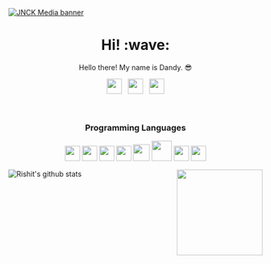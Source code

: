 [![JNCK Media banner](https://github.com/dandyraka/dandyraka/blob/master/images/jhead.jpg)](https://jnckmedia.com)
<h1 align='center'> Hi! :wave:</h1>
<p align='center'> Hello there! My name is Dandy. 😎 </p>
<p align='center'>
<a href="https://twitter.com/xtrvts"><img height="30" src="https://github.com/dandyraka/dandyraka/blob/master/images/twitter.png?raw=true"></a>&nbsp;&nbsp;
<a href="https://instagram.com/xtrvts"><img height="30" src="https://github.com/dandyraka/dandyraka/blob/master/images/instagram.jpg?raw=true"></a>&nbsp;&nbsp;
<a href="https://www.facebook.com/dndyrka"><img height="30" src="https://github.com/dandyraka/dandyraka/blob/master/images/facebook.png?raw=true"></a>
</p><br/>
<h3 align='center'> Programming Languages </h3>
<p align="center">
 <img height="30" src="https://github.com/dandyraka/dandyraka/blob/master/images/python2.png">
 <img height="30" src="https://github.com/dandyraka/dandyraka/blob/master/images/html.svg">
 <img height="30" src="https://github.com/dandyraka/dandyraka/blob/master/images/css.svg">
 <img height="30" src="https://github.com/dandyraka/dandyraka/blob/master/images/js.svg">
 <img height="33" src="https://github.com/dandyraka/dandyraka/blob/master/images/bootstrap.svg">
 <img height="40" src="https://github.com/dandyraka/dandyraka/blob/master/images/php.svg">
 <img height="30" src="https://github.com/dandyraka/dandyraka/blob/master/images/sql.svg">
 <img height="30" src="https://github.com/dandyraka/dandyraka/blob/master/images/git.png">
</p>
<p>
 <img align='right' src='https://github.com/dandyraka/dandyraka/blob/master/images/cat_coding.gif' width='170"'>
</p>

![Rishit's github stats](https://github-readme-stats.vercel.app/api?username=dandyraka&hide=["issues"]&show_icons=true&title_color=fff&icon_color=fff&text_color=fff&bg_color=FE9419)
